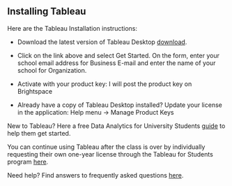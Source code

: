 
## Installing Tableau

Here are the Tableau Installation instructions:

* Download the latest version of Tableau Desktop [download](https://www.tableau.com/tft/activation).

* Click on the link above and select Get Started. On the form, enter your school email address for Business E-mail and enter the name of your school for Organization.

* Activate with your product key:  I will post the product key on Brightspace

* Already have a copy of Tableau Desktop installed? Update your license in the application: Help menu -> Manage Product Keys

New to Tableau? Here a free Data Analytics for University Students [guide](https://www.tableau.com/university-students) to help them get started.

You can continue using Tableau after the class is over by individually requesting their own one-year license through the Tableau for Students program [here](https://community.tableau.com/community/students/).

Need help? Find answers to frequently asked questions [here](https://community.tableau.com/docs/DOC-10249).
